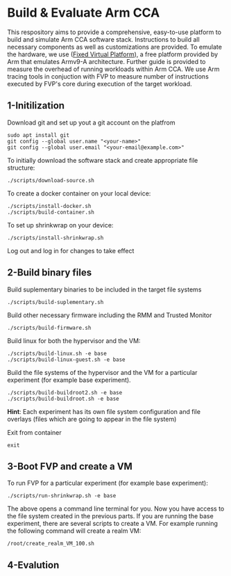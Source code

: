 # Build & Evaluate Arm CCA 

This respository aims to provide a comprehensive, easy-to-use platform to build and simulate Arm CCA software stack. Instructions to build all necessary components as well as customizations are provided. To emulate the hardware, we use
([Fixed Virtual Platform](https://developer.arm.com/Tools%20and%20Software/Fixed%20Virtual%20Platforms)), a free platform provided by Arm that emulates Armv9-A architecture. Further guide is provided to measure the overhead of running workloads within Arm CCA. We use Arm tracing tools in conjuction with FVP to measure number of instructions executed by FVP's core during execution of the target workload.
 
## 1-Initilization
Download git and set up yout a git account on the platfrom
```
sudo apt install git
git config --global user.name "<your-name>"
git config --global user.email "<your-email@example.com>"
```

To initially download the software stack and create appropriate file structure:

```
./scripts/download-source.sh
```
To create a docker container on your local device:

```
./scripts/install-docker.sh
./scripts/build-container.sh
```

To set up shrinkwrap on your device:
```
./scripts/install-shrinkwrap.sh
```
Log out and log in for changes to take effect
## 2-Build binary files

Build suplementary binaries to be included in the target file systems
```
./scripts/build-suplementary.sh
```
Build other necessary firmware including the RMM and Trusted Monitor
```
./scripts/build-firmware.sh
```

Build linux for both the hypervisor and the VM:
```
./scripts/build-linux.sh -e base
./scripts/build-linux-guest.sh -e base
```

Build the file systems of the hypervisor and the VM for a particular experiment (for example base experiment). 
```
./scripts/build-buildroot2.sh -e base
./scripts/build-buildroot.sh -e base
```
**Hint**: Each experiment has its own file system configuration and file overlays (files which are going to appear in the file system)

Exit from container
```
exit
```

## 3-Boot FVP and create a VM
To run FVP for a particular experiment (for example base experiment):
```
./scripts/run-shrinkwrap.sh -e base
```
The above opens a command line terminal for you. Now you have access to the file system created in the previous parts. 
If you are running the base experiment, there are several scripts to create a VM. For example running the following command will create 
a realm VM:

```
/root/create_realm_VM_100.sh
```

## 4-Evalution

